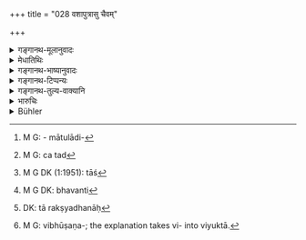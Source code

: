 +++
title = "028 वशापुत्रासु चैवम्"

+++

<details><summary>गङ्गानथ-मूलानुवादः</summary>

There shall be similar protection in the case of barren women, of son-less women, of women devoted to their husbands, and of widows faithful to their husbands,—when their family is extinct, and when they are in distress.—(28)
</details>

<details><summary>मेधातिथिः</summary>

यः कश्चिद् अनाथस् तस्य सर्वस्य धनं राजा यथावत् परिरक्षेत् । तथा चोदाहरणमात्रं **वशा**दयः । एवं प्रजापालनम् अनुष्ठितं भवति । पूर्वस् तु श्लोकः कालनियमार्थः । **वशा** वन्ध्या । **अपुत्रा** असमर्थपुत्रा अविद्यमानपुत्रा दुर्गतपुत्रा वा । वशाश् चापुत्राश् चेति द्वन्द्वः । 

- <u>ननु</u> च वशाप्य् अपुत्रैव । 

<u>सत्यम्</u> । उभयोपादानं तु सत्य् अपि भर्तरि तस्याः संरक्षणार्थम् । तस्यां ह्य् अधिविन्नायां भर्ता निरपेक्षो भवति ।   
**निष्कुला**ग्रहणं तासां विशेषणम् । यासां न कश्चिद् देवरपितृव्यमातुलादिः[^११६] परिरक्षको ऽस्ति, स्त्रीत्वाच् च स्वयम् असमर्थाः, बान्धवास् तु मत्सरिणः, तासां एतद्[^११७] उच्यते । बन्धुभिर् हि स्त्रीणां शीलशरीरधनानि रक्षितव्यानि । तद् उक्तम् ।



[^११७]:
     M G: ca tad


[^११६]:
     M G: - mātulādi-

- विनियोगो ऽस्ति रक्षासु भरणे च स ईश्वरः ।

- परिक्षीणे पतिकुले निर्मनुष्ये निराश्रये ॥

- तत्सपिण्डेषु वासत्सु पितृपक्षः प्रभुः स्त्रियाः ।

- पक्षद्वयावसाने तु राजा भर्ता प्रभुः स्त्रियाः ॥ (न्स्म् १३.२७–२९)

- या तु स्वयम् एव कथंचिच् छक्ता, न तत्र बान्धवानां व्यापारो ऽस्ति । अत एवाह- **आतुरास्व्** इति । असामर्थ्यम् एतेन लक्ष्यते ।

- <u>अन्यैस्</u> त्व् आतुरभर्तृका आतुरा व्याख्याता । अविधवापि भर्तुर् असामर्थ्याद् राज्ञैव रक्ष्या स्याद् इति । निर्मनुष्याणाम् एतत् । कुलं बन्धुजातं यासां नास्ति ताः **निष्कुलाः** ।

<u>अन्ये</u> तु कुलटां निष्कुलाम् आहुः । तासाम् अपि वेशाद्युपार्जितं धनम् अपतितानां राज्ञा रक्ष्यम् । अस्मिंश् च पक्षे स्वतन्त्रनिष्कुलाग्रहणम् ।  
**पतिव्रतासु विधवासु** । मृतभर्तृका विधवा । धव इति भर्तृनाम । तद्विरहिता विधवा । सा[^११८] चेत् पतिव्रता भवति[^११९] । तदा सा रक्ष्यधना[^१२०] । व्यभिचाररतानां तु स्त्रीधनानर्हत्वं स्मृत्यन्तरे पठ्यते-



[^१२०]:
     DK: tā rakṣyadhanāḥ


[^११९]:
     M G DK: bhavanti


[^११८]:
     M G DK (1:1951): tāś

- अपकारक्रियायुक्ता निर्लज्जा चार्थनाशिका ।

- व्यभिचाररता या च स्त्रीधनं न तु सार्हति ॥ इति ।

तस्यास् तु निष्काशनं विहितम् । निष्काशनं च प्रधानवेश्मनो बहिरवस्थापनम्, न तु निर्वासनम् एव । यतः पतितानाम् अपि तासां गृहान्तिके वासो भकाच्छादनमात्रदानं च विहितम्-

- एवम् एव विधिं कुर्याद् योषित्सु पतितास्व् अपि ।

- वस्त्रान्नपानं देयं च वसेयुश् च गृहान्तिके ॥ (म्ध् ८.१८७)

तेन यः कश्चित् स्त्रीणां निर्वासनविधिः "स्त्रीधनं द्रव्यसर्वस्वम्" इत्यादिषु श्रूयते, स एवंविषय एव द्रष्टव्यः । तथापि याद्वद् भिक्षोत्सर्पणादिना किंचिद् अर्जितं तद् अर्हत्य् एव, न बान्धवा अपहरेयुः । इह त्व् अस्मिन्न् एव निमित्ते आधिवेदनं विहितम्, न तु स्त्रीधनापहारः । तथा ह्य् आह-

- मद्यपासाधुवृत्ता च प्रतिकूला च या भवेत् ।

- व्याधिता चाधिवेत्तव्या हिंस्रार्थघ्नी च सर्वदा ॥ (म्ध् ९.८०)

अतश् च मानवस्मृतिबलेन च "स्त्रीधनं न तु सार्हति" इत्य् एषा स्मृतिर् एव व्याख्यायते । आधिवेदनिकं स्त्रीधनम् एषा नार्हति, नैतस्यै देयम् इत्य् अर्थः । यद् उक्तम्- "अधिविन्नस्त्रियै दद्याद् आधिवेदनिकं समम्" (य्ध् २.१५२) इति, न तु प्राग्दत्तम् अस्या अपहर्तव्यम् । 

- <u>वयं</u> तु ब्रूमः । पुरुषद्वेषिण्या व्यभिचाररतायाश् च युक्त एवापहारः । यत इहाप्य् उक्तम्-

- अतिक्रामेत् प्रमत्तं या मत्तं रोगार्तम् एव वा ।

- स त्रीन् मासान् परित्याज्या विभूषणपरिच्छदा ॥ (म्ध् ९.७८)

भूषणपरिच्छदैर्[^१२१] वियुक्ता कर्तव्येत्य् अर्थः ॥ ८.२८ ॥


[^१२१]:
     M G: vibhūṣaṇa-; the explanation takes vi- into viyuktā.
</details>

<details><summary>गङ्गानथ-भाष्यानुवादः</summary>

Whoever may be without a protector, that person’s property shall he taken care of by the king; the ‘barren’ women and the rest being mentioned only by way of illustration. It is only thus that the ‘protection of the people’ becomes accomplished. The preceding verse lays down the period of time during which the said protection of the property is necessary.

‘*Vaśā*’—barren woman.

‘*Sonless woman*’—one who has no son, or whose son is incapable, or whose son is in a bad condition.

Between *vaśā* and *aputrā* we have the copulative compound.

“The *barren woman* also is *sonless*.”

True, but both have been mentioned for the purpose of showing that even though her husband he alive, the said woman may be looked after; as on account of her being superseded (by another wife taken by her husband), her husband may neglect her.

‘*Whose family is extinct*’;—this is added with a view to indicate those who have no protector in the shape of husband’s younger brother, or paternal or maternal uncle, and being women, are themselves incapable of looking after their own property,—and whose other relations are jealous of her property. Otherwise, as a rule, the character and property of women should be looked after by her relations; as has been thus declared—‘On the husband lies the burden of supporting and protecting the woman, for which he is capable; when the husband’s family becomes extinct, and there is no man left and no standing, and there are no Sapiṇḍas even left, her father’s people become her protectors; when both families are extinct, the king is the supporter and protector of the woman’ (*Nārada*, 13-28 to 29).

When the woman herself is, somehow, capable of taking care of herself, then there is nothing done by the relations; it is in view of this that the text has added —‘*of women in distress*’;—this epithet indicating
*inability*. Others have explained the term ‘*women in distress*’ to
mean ‘those whose husbands are in distress’;—even a woman whose husband is alive becomes a tit object for the king’s care, if her husband is incapable of taking care of her. This applies to the case of women in whose family there are no men left to take care of them. The epithet ‘*whose family is extinct*’ thus means ‘those who have *no family*,
*i.e*., relations.’

Others have explained the term ‘*niṣkulā*’ to mean the *misbehaved woman*; of those women also the property acquired by means of their beauty has to be protected by the king.

According to this explanation the term ‘*niṣkulā*’ has to be taken by itself (and not as qualifying the other terms).

‘*Widows faithful to their husbands*’;—‘*vidhavā*,’ ‘widow,’ is one whose husband is dead;—‘*dhava*’ being a synonym for ‘husband’; and she who is deprived of the *dhava* is ‘*vidhavā*,’ ‘*widow*.’ Till such time as she remains faithful to her husband, she deserves to have her property looked after by the king. In the event of her being unfaithful, she does not deserve to have any property at all, as we read in another
*Smṛti text*—‘She who is bent upon doing injury, who is devoid of
modesty, who wastes money, who is addicted to misconduct—such a woman does not deserve to have property.’ Such a woman is to be banished; and this ‘banishment’ shall be only in the form of being driven away from the main apartment of the home, and not in being driven away entirely; because even in the; case of such women as have become outcasts the scriptures have laid down that they shall be; provided with a separate dwelling-house, clothing and food:—‘In the case of outcast women also, this same action should be taken; clothing, food and water should be provided for them and they should live near the house.’ In view of this, wherever.we find an injunction regarding the *banishment* of such women,—*e.g*., in such texts as ‘the woman’s entire property, etc., etc.,’—the ‘banishment’ should be understood to be of the nature just explained. And she deserves to retain what she may have saved from the fond that is granted her; this the relatives shall not take away.

So far as the present treatise (of Manu) is concerned, in regard to such women what has been proscribed is *supersession*, and not. the confiscation of property; as has been declared (under 9.80)—^(‘)She who drinks wine, misbehaves, or is disobedient, or diseased, or mischievous, or wasteful, shall always he superseded.’ Hence on the strength of Manu’s text, the above-quoted text as to the; unfaithful wife not deserving any property has to be explained as follows:

“Such a woman shall not receive that property which she should have received on account of her super-session; that is, she shall not receive what has been enjoined as to be; given to her in the following text—‘To the superseded wife shall he given a compensation for her supersession.’ But what may have been given to her before that shall not be taken away from her.”

Our opinion however is that in the case of the woman who is inimical to her husband, or addicted to misbehaviour, confiscation of property is only right, and proper; since in Manu also (9.78) it has been declared that—‘She who disregards her husband when she is maddened, or drunk, or diseased, shall be abandoned for three months, having been deprived of her ornaments and clothes’;—*i.e*., she shall be deprived of her ornaments and clothes before being abandoned.—(28)
</details>

<details><summary>गङ्गानथ-टिप्पन्यः</summary>

‘*Niṣkulāsu*’—‘Those women who have no brother-in-law, or uncle to take care of them’ (Medhātithi and

Rāghavānanda);—‘harlots’ (‘others’ in Medhātithi);—‘those *maidens* whose family is extinct’ (Govindarāja);—‘those who have no Sapiṇḍas’ (Kullūka).

This verse is quoted in *Vivādaratnākara* (p. 512), which adds the following notes:—‘*Vaśā*’, barren woman,—‘*aputrā*’, one who has lost her son,—‘*Niṣkulā*’ one who has lost all her paternal and maternal relations.
</details>

<details><summary>गङ्गानथ-तुल्य-वाक्यानि</summary>

*Viṣṇu* (3.65).—(See under 27.)

*Agnipurāṇa* (Rājadharma, 222.20).—(Same as Manu.)
</details>

<details><summary>भारुचिः</summary>

वशा वन्द्या, अपुत्रा स्त्रीप्रजा मृतप्रजा वा उभे अपि चैते सामर्थ्याद् विधवे विज्ञेये । निष्कुला कन्याइवापितृमातृका । पतिव्रता [भर्त्रभावे ऽव्यभिचारिणी । विधवा भर्तृरहिता] । विधवापतिव्रता सामर्थ्याद् गृह्यते, प्रोषितपुत्रा वा । एतासाम् अपि यत् स्त्रीधनं भर्तृधनं वा तद् अपि राज्ञा स्वबन्धुभ्यो रक्षितव्यम् । यथा बा[लरक्थस्य तथानाथधन्]आनाम् एव च राज्ञा सामान्यतो रक्षणं कर्तव्यम् इत्य् अनुशासनम् । अनाथानां त्व् अत्र विशेषेणोपदेशो युक्त आदरार्थः ॥ ८.२८ ॥
</details>

<details><summary>Bühler</summary>

028	In like manner care must be taken of barren women, of those who have no sons, of those whose family is extinct, of wives and widows faithful to their lords, and of women afflicted with diseases.
</details>
